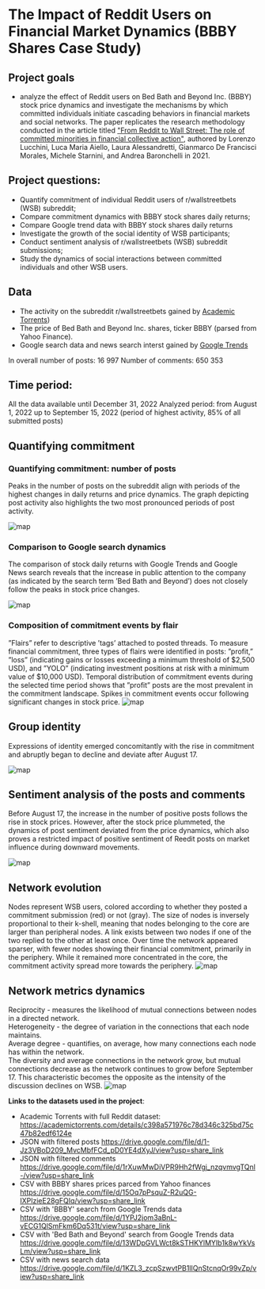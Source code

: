 # The Impact of Reddit Users on Financial Market Dynamics (BBBY Shares Case Study)

## Project goals 
 - analyze the effect of Reddit users on Bed Bath and Beyond Inc. (BBBY) stock price dynamics and investigate the mechanisms by which committed individuals initiate cascading behaviors in financial markets and social networks.
The paper replicates the research methodology conducted in the article titled ["From Reddit to Wall Street: The role of committed minorities in financial collective action"](https://arxiv.org/pdf/2107.07361.pdf), authored by Lorenzo Lucchini, Luca Maria Aiello, Laura Alessandretti, Gianmarco De Francisci Morales, Michele Starnini, and Andrea Baronchelli in 2021. 

## Project questions:
- Quantify commitment of individual Reddit users of r/wallstreetbets (WSB) subreddit;
- Compare commitment dynamics with BBBY stock shares daily returns;
- Compare Google trend data with BBBY stock shares daily returns
- Investigate the growth of the social identity of WSB participants;
- Conduct sentiment analysis of r/wallstreetbets (WSB) subreddit submissions; 
- Study the dynamics of social interactions between committed individuals and other WSB users.

## Data
- The activity on the subreddit r/wallstreetbets gained by [Academic Torrents](https://academictorrents.com/details/c398a571976c78d346c325bd75c47b82edf6124e))
- The price of Bed Bath and Beyond Inc. shares, ticker BBBY (parsed from Yahoo Finance).
- Google search data and news search interst gained by [Google Trends](https://trends.google.de/trends/)

In overall number of posts: 16 997 
Number of comments: 650 353

## Time period: 
All the data available until December 31, 2022
Analyzed period: from August 1, 2022 up to September 15, 2022 (period of highest activity, 85% of all submitted posts) 

## Quantifying commitment
### Quantifying commitment: number of posts
Peaks in the number of posts on the subreddit align with periods of the highest changes in daily returns and price dynamics. The graph depicting post activity also highlights the two most pronounced periods of post activity.

![map](https://github.com/elenaputilova/reddit_data_analysis/blob/main/images/1.png)

### Comparison to Google search dynamics
The comparison of stock daily returns with Google Trends and Google News search reveals that the increase in public attention to the company (as indicated by the search term ’Bed Bath and Beyond’) does not closely follow the peaks in stock price changes.

![map](https://github.com/elenaputilova/reddit_data_analysis/blob/main/images/2.png)

### Composition of commitment events by flair
”Flairs” refer to descriptive ’tags’ attached to posted threads. To measure financial commitment, three types of flairs were identified in posts: ”profit,” ”loss” (indicating gains or losses exceeding a minimum threshold of $2,500 USD), and ”YOLO” (indicating investment positions at risk with a minimum value of $10,000 USD).
Temporal distribution of commitment events during the selected time period shows that ”profit” posts are the most prevalent in the commitment landscape. Spikes in commitment events occur following significant changes in stock price.
![map](https://github.com/elenaputilova/reddit_data_analysis/blob/main/images/6.png)

## Group identity
Expressions of identity emerged concomitantly with the rise in commitment and abruptly began to decline and deviate after August 17. 

![map](https://github.com/elenaputilova/reddit_data_analysis/blob/main/images/7.png)

## Sentiment analysis of the posts and comments 
Before August 17, the increase in the number of positive posts follows the rise in stock prices. However, after the stock price plummeted, the dynamics of post sentiment deviated from the price dynamics, which also proves a restricted impact of positive sentiment of Reedit posts on market influence during downward movements.

![map](https://github.com/elenaputilova/reddit_data_analysis/blob/main/images/9.png) 

## Network evolution
Nodes represent WSB users, colored according to whether they posted a commitment submission (red) or not (gray). The size of nodes is inversely proportional to their k-shell, meaning that nodes belonging to the core are larger than peripheral nodes. A link exists between two nodes if one of the two replied to the other at least once.
Over time the network appeared sparser, with fewer nodes showing their financial commitment, primarily in the periphery. While it remained more concentrated in the core, the commitment activity spread more towards the periphery.
![map](https://github.com/elenaputilova/reddit_data_analysis/blob/main/images/11.png)

## Network metrics dynamics
Reciprocity -  measures the likelihood of mutual connections between nodes in a directed network.  
Heterogeneity - the degree of variation in the connections that each node maintains.   
Average degree - quantifies, on average, how many connections each node has within the network.   
The diversity and average connections in the network grow, but mutual connections decrease as the network continues to grow before September 17. This characteristic becomes the opposite as the intensity of the discussion declines on WSB.
![map](https://github.com/elenaputilova/reddit_data_analysis/blob/main/images/12.png)

**Links to the datasets used in the project**: 
- Academic Torrents with full Reddit dataset: https://academictorrents.com/details/c398a571976c78d346c325bd75c47b82edf6124e 
- JSON with filtered posts https://drive.google.com/file/d/1-Jz3VBoD209_MvcMbfFCd_pD0YE4dXyJ/view?usp=share_link
- JSON with filtered comments https://drive.google.com/file/d/1rXuwMwDiVPR9Hh2fWgj_nzqvmvgTQnl-/view?usp=share_link
- CSV with BBBY shares prices parced from Yahoo finances https://drive.google.com/file/d/15Oq7pPsquZ-R2uQG-IXPlzieE28gFQIq/view?usp=share_link 
- CSV with 'BBBY' search from Google Trends data https://drive.google.com/file/d/1YPJ2jom3aBnL-vECG1QlSmFkm6Dq531t/view?usp=share_link 
- CSV with 'Bed Bath and Beyond' search from Google Trends data  https://drive.google.com/file/d/13WDpGVLWct8kSTHKYlMYIb1k8wYkVsLm/view?usp=share_link
- CSV with news search data https://drive.google.com/file/d/1KZL3_zcpSzwvtPB1lIQnStcnqOr99vZp/view?usp=share_link 
